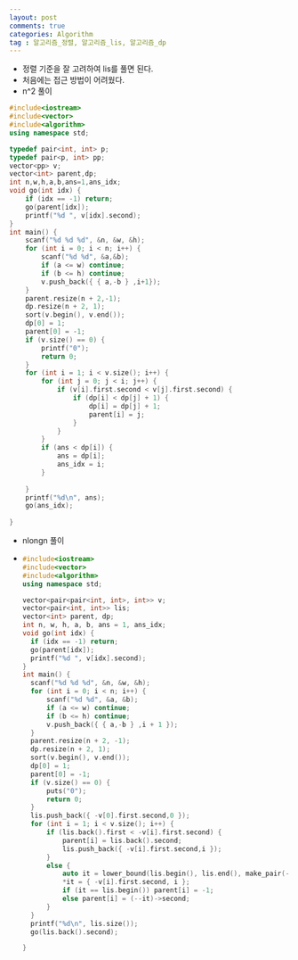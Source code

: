 ```yaml
---
layout: post
comments: true
categories: Algorithm
tag : 알고리즘_정렬, 알고리즘_lis, 알고리즘_dp
---
```


-  정렬 기준을 잘 고려하여 lis를 풀면 된다.
-  처음에는 접근 방법이 어려웠다. 
-  n^2 풀이

```c++
#include<iostream>
#include<vector>
#include<algorithm>
using namespace std;

typedef pair<int, int> p;
typedef pair<p, int> pp;
vector<pp> v;
vector<int> parent,dp;
int n,w,h,a,b,ans=1,ans_idx;
void go(int idx) {
	if (idx == -1) return;
	go(parent[idx]);
	printf("%d ", v[idx].second);
}
int main() {
	scanf("%d %d %d", &n, &w, &h);
	for (int i = 0; i < n; i++) {
		scanf("%d %d", &a,&b);
		if (a <= w) continue;
		if (b <= h) continue;
		v.push_back({ { a,-b } ,i+1});
	}
	parent.resize(n + 2,-1);
	dp.resize(n + 2, 1);
	sort(v.begin(), v.end());
	dp[0] = 1;
	parent[0] = -1;
	if (v.size() == 0) {
		printf("0");
		return 0;
	}
	for (int i = 1; i < v.size(); i++) {
		for (int j = 0; j < i; j++) {
			if (v[i].first.second < v[j].first.second) {
				if (dp[i] < dp[j] + 1) {
					dp[i] = dp[j] + 1;
					parent[i] = j;
				}
			}
		}
		if (ans < dp[i]) {
			ans = dp[i];
			ans_idx = i;
		}
	
	}
	printf("%d\n", ans);
	go(ans_idx);
	
}
```

- nlongn 풀이

- ```c++
  #include<iostream>
  #include<vector>
  #include<algorithm>
  using namespace std;
  
  vector<pair<pair<int, int>, int>> v;
  vector<pair<int, int>> lis;
  vector<int> parent, dp;
  int n, w, h, a, b, ans = 1, ans_idx;
  void go(int idx) {
  	if (idx == -1) return;
  	go(parent[idx]);
  	printf("%d ", v[idx].second);
  }
  int main() {
  	scanf("%d %d %d", &n, &w, &h);
  	for (int i = 0; i < n; i++) {
  		scanf("%d %d", &a, &b);
  		if (a <= w) continue;
  		if (b <= h) continue;
  		v.push_back({ { a,-b } ,i + 1 });
  	}
  	parent.resize(n + 2, -1);
  	dp.resize(n + 2, 1);
  	sort(v.begin(), v.end());
  	dp[0] = 1;
  	parent[0] = -1;
  	if (v.size() == 0) {
  		puts("0");
  		return 0;
  	}
  	lis.push_back({ -v[0].first.second,0 });
  	for (int i = 1; i < v.size(); i++) {
  		if (lis.back().first < -v[i].first.second) {
  			parent[i] = lis.back().second;
  			lis.push_back({ -v[i].first.second,i });
  		}
  		else {
  			auto it = lower_bound(lis.begin(), lis.end(), make_pair(-v[i].first.second, -1));
  			*it = { -v[i].first.second, i };
  			if (it == lis.begin()) parent[i] = -1;
  			else parent[i] = (--it)->second;
  		}
  	}
  	printf("%d\n", lis.size());
  	go(lis.back().second);
  
  }
  ```